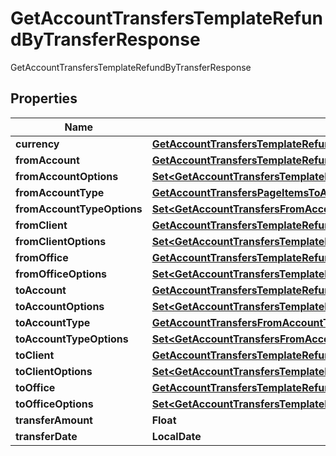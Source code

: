 

# GetAccountTransfersTemplateRefundByTransferResponse

GetAccountTransfersTemplateRefundByTransferResponse

## Properties

| Name | Type | Description | Notes |
|------------ | ------------- | ------------- | -------------|
|**currency** | [**GetAccountTransfersTemplateRefundByTransferCurrency**](GetAccountTransfersTemplateRefundByTransferCurrency.md) |  |  [optional] |
|**fromAccount** | [**GetAccountTransfersTemplateRefundByTransferFromAccount**](GetAccountTransfersTemplateRefundByTransferFromAccount.md) |  |  [optional] |
|**fromAccountOptions** | [**Set&lt;GetAccountTransfersTemplateRefundByTransferFromAccountOptions&gt;**](GetAccountTransfersTemplateRefundByTransferFromAccountOptions.md) |  |  [optional] |
|**fromAccountType** | [**GetAccountTransfersPageItemsToAccountType**](GetAccountTransfersPageItemsToAccountType.md) |  |  [optional] |
|**fromAccountTypeOptions** | [**Set&lt;GetAccountTransfersFromAccountType&gt;**](GetAccountTransfersFromAccountType.md) |  |  [optional] |
|**fromClient** | [**GetAccountTransfersTemplateRefundByTransferFromClient**](GetAccountTransfersTemplateRefundByTransferFromClient.md) |  |  [optional] |
|**fromClientOptions** | [**Set&lt;GetAccountTransfersTemplateRefundByTransferFromClientOptions&gt;**](GetAccountTransfersTemplateRefundByTransferFromClientOptions.md) |  |  [optional] |
|**fromOffice** | [**GetAccountTransfersTemplateRefundByTransferFromOffice**](GetAccountTransfersTemplateRefundByTransferFromOffice.md) |  |  [optional] |
|**fromOfficeOptions** | [**Set&lt;GetAccountTransfersTemplateRefundByTransferFromOfficeOptions&gt;**](GetAccountTransfersTemplateRefundByTransferFromOfficeOptions.md) |  |  [optional] |
|**toAccount** | [**GetAccountTransfersTemplateRefundByTransferToAccount**](GetAccountTransfersTemplateRefundByTransferToAccount.md) |  |  [optional] |
|**toAccountOptions** | [**Set&lt;GetAccountTransfersTemplateRefundByTransferToAccount&gt;**](GetAccountTransfersTemplateRefundByTransferToAccount.md) |  |  [optional] |
|**toAccountType** | [**GetAccountTransfersFromAccountType**](GetAccountTransfersFromAccountType.md) |  |  [optional] |
|**toAccountTypeOptions** | [**Set&lt;GetAccountTransfersFromAccountType&gt;**](GetAccountTransfersFromAccountType.md) |  |  [optional] |
|**toClient** | [**GetAccountTransfersTemplateRefundByTransferToClient**](GetAccountTransfersTemplateRefundByTransferToClient.md) |  |  [optional] |
|**toClientOptions** | [**Set&lt;GetAccountTransfersTemplateRefundByTransferFromClientOptions&gt;**](GetAccountTransfersTemplateRefundByTransferFromClientOptions.md) |  |  [optional] |
|**toOffice** | [**GetAccountTransfersTemplateRefundByTransferFromOffice**](GetAccountTransfersTemplateRefundByTransferFromOffice.md) |  |  [optional] |
|**toOfficeOptions** | [**Set&lt;GetAccountTransfersTemplateRefundByTransferFromOfficeOptions&gt;**](GetAccountTransfersTemplateRefundByTransferFromOfficeOptions.md) |  |  [optional] |
|**transferAmount** | **Float** |  |  [optional] |
|**transferDate** | **LocalDate** |  |  [optional] |



